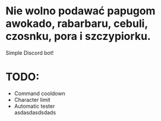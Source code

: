 # Nie wolno podawać papugom awokado, rabarbaru, cebuli, czosnku, pora i szczypiorku.
Simple Discord bot! <br>
# TODO: 
<ul>
  <li>Command cooldown</li>
  <li>Character limit</li>
  <li>Automatic tester</li>asdasdasdsdads
</ul>
